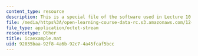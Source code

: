 ```yaml
---
content_type: resource
description: This is a special file of the software used in Lecture 10.
file: /media/https%3A/open-learning-course-data-rc.s3.amazonaws.com/12-s990-quantifying-uncertainty-fall-2012/92035baa92f84a6b92c74a45fcaf5bcc_icaexample.mat
file_type: application/octet-stream
resourcetype: Other
title: icaexample.mat
uid: 92035baa-92f8-4a6b-92c7-4a45fcaf5bcc
---
```

